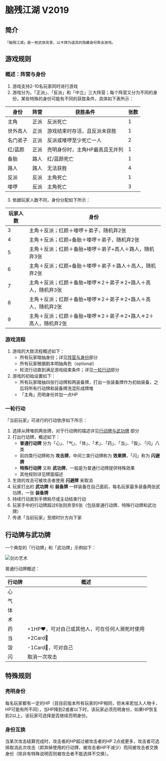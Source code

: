 # 脑残江湖 V2019

## 简介

    「脑残江湖」是一枚武侠背景，以卡牌为道具的隐藏身份聚会游戏。

## 游戏规则

### 概述：阵营与身份

1.  游戏支持2-10名玩家同时进行游戏
2.  游戏分为，「正派」、「反派」和「中立」三大阵营；每个阵营又分为不同的身份，某些特殊的身份可能有不同的获胜条件，具体如下表所示：

| 身份 | 阵营 | 获胜条件 | 张数 |
|---|---|---|---|
| 主角 | 正派 | 反派死亡 | 1 |
| 世外高人 | 正派 | 游戏结束时存活，且反派未获胜 | 1 |
| 名门弟子 | 正派 | 反派或喽啰至少死亡一人 | 2 |
| 红/蓝颜 | 正派 | 亮明身份时，主角HP最高且无并列 | 1 |
| 备胎 | 路人 | 红/蓝颜死亡 | 1 |
| 路人| 路人 | 无法获胜 | 4 |
| 反派 | 反派 | 主角死亡 | 1 |
| 喽啰 | 反派 | 主角死亡 | 3 |

3. 依据玩家人数不同，身份分配如下所示：

| 玩家人数 | 身份 |
|---|---|
| 3 | 主角＋反派；红颜＋喽啰＋弟子，随机弃2张 |
| 4 | 主角＋反派；红颜+备胎＋喽啰＋弟子，随机弃2张 |
| 5 | 主⾓＋反派；红颜＋备胎+喽啰＋弟子+⾼人＋路人，随机弃3张 |
| 6 | 主角＋反派；红颜+备胎＋喽啰＋弟子＋路人＋⾼人，随机弃2张 |
| 7 | 主角＋反派；红颜＋备胎+喽啰＊2＋弟子＊2+路人＋⾼人，随机弃3张 |
| 8 | 主角＋反派；红颜＋备胎+喽啰＊2＋弟子＊2+路人＋⾼人，随机弃2张 |
| 9 | 主角＋反派；红颜＋备胎+喽啰＊2＋弟子＊2+路人＊2＋⾼人，随机弃2张 |

### 游戏流程

1.  游戏的大致流程概述如下：
    -   所有玩家暗抽身份；详见[阵营与身份](#概述：阵营与身份)部分
    -   所有玩家根据剧本明抽角色（optional）
    -   轮流行动直到满足游戏结束条件；详见[一轮行动](#一轮行动)部分
2.  游戏的初始设置如下：
    -   所有玩家暗抽四张行动牌和两装备牌，打出一张装备牌作为初始装备，之后将所有行动牌和装备牌洗混形成牌堆
    -   「主角」亮明身份并加一点HP

### 一轮行动

「当前玩家」可进行的行动依序如下所示：

1.  选择从牌堆抓两张牌，对于行动牌的描述详见[行动牌与武功牌](#行动牌与武功牌) 部分
2.  打出行动牌，概述如下：
    -  __普通行动牌__ 分为「心」、「气」、「体」、「术」、「药」、「当」、「毁」、「闪」八类
    - 前四类行动牌称为 __攻击牌__，中间三类行动牌称为 __效果牌__，「闪」称为 __闪避牌__
    - __特殊行动牌__ 又称 __武功牌__，一般是为普通行动牌提供特殊效果
    - 其他规则详见牌面描述
3.  生效的攻击可被攻击者使用 __闪避牌__ 来取消
4.  玩家打出的 __武功牌__ 和 __装备牌__ 一样装备在自己面前，每名玩家最多装备两张武功牌，一张 __装备牌__
5.  持续行动直到手牌耗尽或主动结束行动
6.  玩家手中的行动牌超过6张则弃至6张（包括普通行动牌、特殊行动牌和武功牌）
7.  传递「当前玩家」至顺时针方向下家

## 行动牌与武功牌

一个典型的「行动牌」和「武功牌」示例如下：

![剑の艺术](https://meteorode.files.wordpress.com/2019/04/sword-art-1.png)

普通行动牌概述：

| 行动牌 | 概述 |
|---|---|
| 心 |  |
| 气 |  |
| 体 |  |
| 术 |  |
| 药 | +1HP❤️，可对自己或其他人，可在任何人濒死时使用 |
| 当 | +2Card🎴 |
| 毁 | -1Card🎴，可对自己 |
| 闪 | 取消一次攻击 |

## 特殊规则

### 亮明身份

每名玩家都有一定的HP（⽬目前版本所有玩家的HP相同，但未来若加⼊人物卡，HP可能有所不同），当HP降到2或者以下时，该玩家必须亮明身份，如果HP恢复到2以上，该玩家可选择是否继续亮明身份。

### 身份互换

当某次攻击结算完成时，攻击者的HP超过被攻击者的HP 2点或更多，攻击者可选择取消此次攻击（即弃掉使用的行动牌，被攻击者HP不减少）⽽同被攻击者交换⾝份（除非有特殊说明否则被攻击者不能选择不交换）。